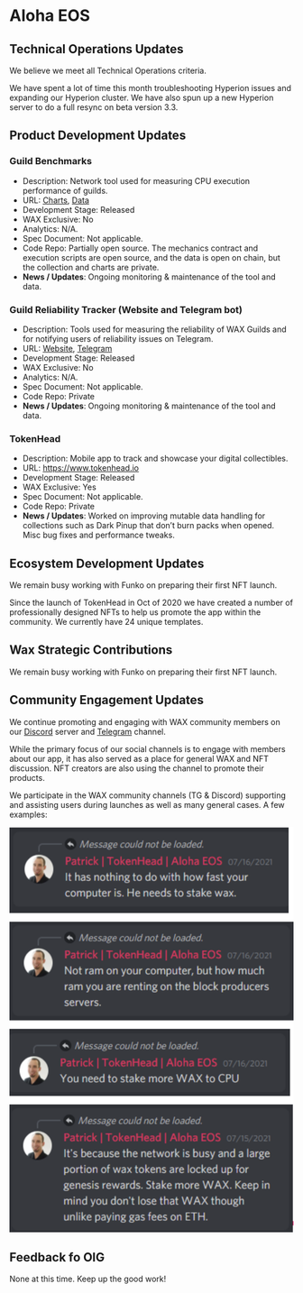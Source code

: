 # Aloha EOS

## Technical Operations Updates

We believe we meet all Technical Operations criteria.

We have spent a lot of time this month troubleshooting Hyperion issues and expanding our Hyperion cluster. We have also spun up a new Hyperion server to do a full resync on beta version 3.3.

## Product Development Updates

### Guild Benchmarks

- Description: Network tool used for measuring CPU execution performance of guilds.
- URL: [Charts](https://www.alohaeos.com/tools/benchmarks#networkId=11&timeframeId=4), [Data](https://wax.bloks.io/account/eosmechanics)
- Development Stage: Released
- WAX Exclusive: No
- Analytics: N/A.
- Spec Document: Not applicable.
- Code Repo: Partially open source. The mechanics contract and execution scripts are open source, and the data is open on chain, but the collection and charts are private.
- **News / Updates**: Ongoing monitoring & maintenance of the tool and data.

### Guild Reliability Tracker (Website and Telegram bot)

- Description: Tools used for measuring the reliability of WAX Guilds and for notifying users of reliability issues on Telegram.
- URL: [Website](https://www.alohaeos.com/tools/reliability#networkId=11&timeframeId=10&sort=rank&sortDir=asc), [Telegram](https://t.me/WAX_Mainnet_Aloha_Tracker)
- Development Stage: Released
- WAX Exclusive: No
- Analytics: N/A.
- Spec Document: Not applicable.
- Code Repo: Private
- **News / Updates**: Ongoing monitoring & maintenance of the tool and data.

### TokenHead

- Description: Mobile app to track and showcase your digital collectibles.
- URL: https://www.tokenhead.io
- Development Stage: Released
- WAX Exclusive: Yes
- Spec Document: Not applicable.
- Code Repo: Private
- **News / Updates**: Worked on improving mutable data handling for collections such as Dark Pinup that don’t burn packs when opened. Misc bug fixes and performance tweaks.

## Ecosystem Development Updates

We remain busy working with Funko on preparing their first NFT launch.  

Since the launch of TokenHead in Oct of 2020 we have created a number of professionally designed NFTs to help us promote the app within the community. We currently have 24 unique templates.

## Wax Strategic Contributions

We remain busy working with Funko on preparing their first NFT launch.

## Community Engagement Updates

We continue promoting and engaging with WAX community members on our [Discord](https://tokenhead.io/discord) server and [Telegram](https://t.me/tokenheadio) channel. 

While the primary focus of our social channels is to engage with members about our app, it has also served as a place for general WAX and NFT discussion. NFT creators are also using the channel to promote their products.   

We participate in the WAX community channels (TG & Discord) supporting and assisting users during launches as well as many general cases. A few examples:

![Support Example](images/support.png?raw=true)

## Feedback fo OIG

None at this time. Keep up the good work!
